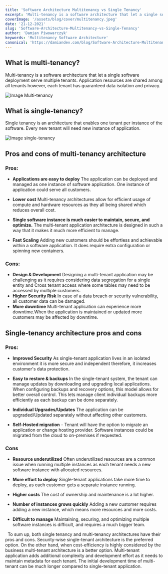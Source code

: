 ```yaml
---
title: 'Software Architecture Multitenancy vs Single Tenancy'
excerpt: 'Multi-tenancy is a software architecture that let a single software deployment serve multiple tenants. Application resources are shared among all tenants however, each tenant has guaranteed data isolation and privacy.'
coverImage: '/assets/blog/cover/multitenancy.jpeg'
date: '21-12-2021'
slug: 'Software-Architecture-Multitenancy-vs-Single-Tenancy'
author: 'Damian Piwowarczyk'
keywords: 'Multitenancy Software Architecture'
canonical: 'https://damiandev.com/blog/Software-Architecture-Multitenancy-vs-Single-Tenancy'
---
```


## What is multi-tenancy?

Multi-tenancy is a software architecture that let a single software deployment serve multiple tenants. Application resources are shared among all tenants however, each tenant has guaranteed data isolation and privacy.

![Image Multi-tenancy](https://dev-to-uploads.s3.amazonaws.com/uploads/articles/r8rpffb7i1g13ejsbyd9.png)

## What is single-tenancy?

Single tenancy is an architecture that enables one tenant per instance of the software. Every new tenant will need new instance of application.

![Image single-tenancy](https://dev-to-uploads.s3.amazonaws.com/uploads/articles/y37qcr1iz26sn10p8vdg.png)

## Pros and cons of multi-tenancy architecture

### Pros:

- **Applications are easy to deploy**
  The application can be deployed and managed as one instance of software application. One instance of application could serve all customers.
- **Lower cost**
  Multi-tenancy architectures allow for efficient usage of compute and hardware resources as they all being shared which reduces overall cost.

- **Single software instance is much easier to maintain, secure, and optimize.**
  The multi-tenant application architecture is designed in such a way that it makes it much more efficient to manage.

- **Fast Scaling**
  Adding new customers should be effortless and achievable within a software application. It does require extra configuration or spinning new containers.

### Cons:

- **Design & Development**
  Designing a multi-tenant application may be challenging as it requires considering data segregation for a single entity and Cross tenant access where some tables may need to be accessed by multiple customers.
- **Higher Security Risk**
  In case of a data breach or security vulnerability, all customer data can be damaged.
- **More downtime**
  Multi-tenant application can experience more downtime.When the application is maintained or updated more customers may be affected by downtime.

## Single-tenancy architecture pros and cons

### Pros:

- **Improved Security**
  As single-tenant application lives in an isolated environment it is more secure and independent therefore, it increases customer's data protection.

- **Easy to restore & backups**
  In the single-tenant system, the tenant can manage updates by downloading and upgrading local applications. When configuring backups and recovery options, this model allows for better overall control. This lets manage client individual backups more efficiently as each backup can be done separately.
- **Individual Upgrades/Updates**
  The application can be upgraded/Updated separately without affecting other customers.
- **Self-Hosted migration** - Tenant will have the option to migrate an application or change hosting provider. Software instances could be migrated from the cloud to on-premises if requested.

### Cons

- **Resource underutilized**
  Often underutilized resources are a common issue when running multiple instances as each tenant needs a new software instance with allocated resources.

- **More effort to deploy**
  Single-tenant applications take more time to deploy, as each customer gets a separate instance running.

- **Higher costs**
  The cost of ownership and maintenance is a lot higher.

- **Number of instances grows quickly**
  Adding a new customer requires adding a new instance, which means more resources and more costs.

- **Difficult to manage**
  Maintaining, securing, and optimizing multiple software instances is difficult, and requires a much bigger team.

&nbsp;
To sum up, both single tenancy and multi-tenancy architectures have their pros and cons. Security-wise single-tenant architecture is the preferred option. On the other hand, when cost-efficiency is highly considered by the business multi-tenant architecture is a better option. Multi-tenant application adds additional complexity and development effort as it needs to maintain metadata for each tenant. The initial development time of multi-tenant can be much longer compared to single-tenant application.
